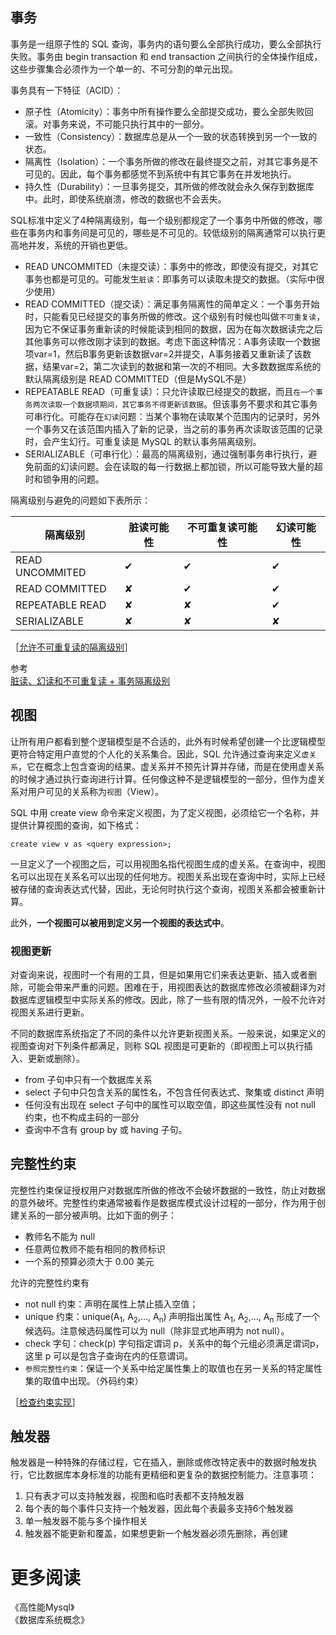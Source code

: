 

## 事务

事务是一组原子性的 SQL 查询，事务内的语句要么全部执行成功，要么全部执行失败。事务由 begin transaction 和 end transaction 之间执行的全体操作组成，这些步骤集合必须作为一个单一的、不可分割的单元出现。

事务具有一下特征（ACID）：

* 原子性（Atomicity）：事务中所有操作要么全部提交成功，要么全部失败回滚。对事务来说，不可能只执行其中的一部分。
* 一致性（Consistency）：数据库总是从一个一致的状态转换到另一个一致的状态。
* 隔离性（Isolation）：一个事务所做的修改在最终提交之前，对其它事务是不可见的。因此，每个事务都感觉不到系统中有其它事务在并发地执行。
* 持久性（Durability）：一旦事务提交，其所做的修改就会永久保存到数据库中。此时，即使系统崩溃，修改的数据也不会丢失。

SQL标准中定义了4种隔离级别，每一个级别都规定了一个事务中所做的修改，哪些在事务内和事务间是可见的，哪些是不可见的。较低级别的隔离通常可以执行更高地并发，系统的开销也更低。

* READ UNCOMMITED（未提交读）：事务中的修改，即使没有提交，对其它事务也都是可见的。可能发生`脏读`：即事务可以读取未提交的数据。（实际中很少使用）
* READ COMMITTED（提交读）：满足事务隔离性的简单定义：一个事务开始时，只能看见已经提交的事务所做的修改。这个级别有时候也叫做`不可重复读`，因为它不保证事务重新读的时候能读到相同的数据，因为在每次数据读完之后其他事务可以修改刚才读到的数据。考虑下面这种情况：A事务读取一个数据项var=1，然后B事务更新该数据var=2并提交，A事务接着又重新读了该数据，结果var=2，第二次读到的数据和第一次的不相同。大多数数据库系统的默认隔离级别是 READ COMMITTED（但是MySQL不是）
* REPEATABLE READ（可重复读）：只允许读取已经提交的数据，而且`在一个事务两次读取一个数据项期间，其它事务不得更新该数据`。但该事务不要求和其它事务可串行化。可能存在`幻读`问题：当某个事物在读取某个范围内的记录时，另外一个事务又在该范围内插入了新的记录，当之前的事务再次读取该范围的记录时，会产生幻行。可重复读是 MySQL 的默认事务隔离级别。
* SERIALIZABLE（可串行化）：最高的隔离级别，通过强制事务串行执行，避免前面的幻读问题。会在读取的每一行数据上都加锁，所以可能导致大量的超时和锁争用的问题。

隔离级别与避免的问题如下表所示：

| 隔离级别 | 脏读可能性 | 不可重复读可能性 | 幻读可能性 |
|---------|----------|---------------|-----------|
|READ UNCOMMITED | ✔︎ | ✔︎ | ✔︎ |
|READ COMMITTED  | ✘ | ✔︎ | ✔︎ |
|REPEATABLE READ | ✘ | ✘ | ✔︎ |
|SERIALIZABLE    | ✘ | ✘ | ✘ |

［[允许不可重复读的隔离级别](http://www.nowcoder.com/questionTerminal/d843add07bfd480dbfe1c5401490a411)］  

参考  
[脏读、幻读和不可重复读 + 事务隔离级别](http://uule.iteye.com/blog/1109647)  

## 视图

让所有用户都看到整个逻辑模型是不合适的，此外有时候希望创建一个比逻辑模型更符合特定用户直觉的个人化的关系集合。因此，SQL 允许通过查询来定义`虚关系`，它在概念上包含查询的结果。虚关系并不预先计算并存储，而是在使用虚关系的时候才通过执行查询进行计算。任何像这种不是逻辑模型的一部分，但作为虚关系对用户可见的关系称为`视图`（View）。

SQL 中用 create view 命令来定义视图，为了定义视图，必须给它一个名称，并提供计算视图的查询，如下格式：

    create view v as <query expression>;

一旦定义了一个视图之后，可以用视图名指代视图生成的虚关系。在查询中，视图名可以出现在关系名可以出现的任何地方。视图关系出现在查询中时，实际上已经被存储的查询表达式代替，因此，无论何时执行这个查询，视图关系都会被重新计算。

此外，**一个视图可以被用到定义另一个视图的表达式中**。

### 视图更新

对查询来说，视图时一个有用的工具，但是如果用它们来表达更新、插入或者删除，可能会带来严重的问题。困难在于，用视图表达的数据库修改必须被翻译为对数据库逻辑模型中实际关系的修改。因此，除了一些有限的情况外，一般不允许对视图关系进行更新。

不同的数据库系统指定了不同的条件以允许更新视图关系。一般来说，如果定义的视图查询对下列条件都满足，则称 SQL 视图是可更新的（即视图上可以执行插入、更新或删除）。

* from 子句中只有一个数据库关系
* select 子句中只包含关系的属性名，不包含任何表达式、聚集或 distinct 声明
* 任何没有出现在 select 子句中的属性可以取空值，即这些属性没有 not null 约束，也不构成主码的一部分
* 查询中不含有 group by 或 having 子句。

## 完整性约束

完整性约束保证授权用户对数据库所做的修改不会破坏数据的一致性，防止对数据的意外破坏。完整性约束通常被看作是数据库模式设计过程的一部分，作为用于创建关系的一部分被声明。比如下面的例子：

* 教师名不能为 null
* 任意两位教师不能有相同的教师标识
* 一个系的预算必须大于 0.00 美元

允许的完整性约束有

* not null 约束：声明在属性上禁止插入空值；
* unique 约束：unique(A<sub>1</sub>, A<sub>2</sub>,..., A<sub>n</sub>) 声明指出属性 A<sub>1</sub>, A<sub>2</sub>,..., A<sub>n</sub> 形成了一个候选码。注意候选码属性可以为 null（除非显式地声明为 not null）。
* check 字句：check(p) 字句指定谓词 p，关系中的每个元组必须满足谓词p，这里 p 可以是包含子查询在内的任意谓词。
* `参照完整性约束`：保证一个关系中给定属性集上的取值也在另一关系的特定属性集的取值中出现。（外码约束）

［[检查约束实现](http://www.nowcoder.com/questionTerminal/1a7e237c89ba4ec39545e90647588a58)］  

## 触发器

触发器是一种特殊的存储过程，它在插入，删除或修改特定表中的数据时触发执行，它比数据库本身标准的功能有更精细和更复杂的数据控制能力。注意事项：

1. 只有表才可以支持触发器，视图和临时表都不支持触发器
2. 每个表的每个事件只支持一个触发器，因此每个表最多支持6个触发器
3. 单一触发器不能与多个操作相关
4. 触发器不能更新和覆盖，如果想更新一个触发器必须先删除，再创建


# 更多阅读

《高性能Mysql》  
《数据库系统概念》  

